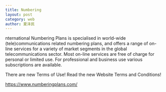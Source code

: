 ```yaml
---
title: Numbering
layout: post
category: web
author: 夏泽民
---
```

nternational Numbering Plans is specialised in world-wide (tele)communications related numbering plans, and offers a range of on-line services for a variety of market segments in the global telecommunications sector. Most on-line services are free of charge for personal or limited use. For professional and business use various subscriptions are available.

There are new Terms of Use! Read the new Website Terms and Conditions!
<!-- more -->
https://www.numberingplans.com/

